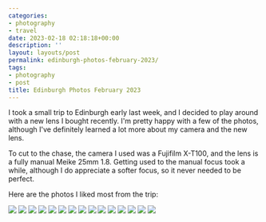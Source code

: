 ```yaml
---
categories:
- photography
- travel
date: 2023-02-18 02:18:18+00:00
description: ''
layout: layouts/post
permalink: edinburgh-photos-february-2023/
tags:
- photography
- post
title: Edinburgh Photos February 2023
---
```


I took a small trip to Edinburgh early last week, and I decided to play around with a new lens I bought recently. I'm pretty happy with a few of the photos, although I've definitely learned a lot more about my camera and the new lens.

To cut to the chase, the camera I used was a Fujifilm X-T100, and the lens is a fully manual Meike 25mm 1.8. Getting used to the manual focus took a while, although I do appreciate a softer focus, so it never needed to be perfect.

Here are the photos I liked most from the trip:

<img src="https://cdn.chrishannah.me/images/2023/02/Edinburgh_16_Small.jpg">

<img src="https://cdn.chrishannah.me/images/2023/02/Edinburgh_17_Small.jpg">

<img src="https://cdn.chrishannah.me/images/2023/02/Edinburgh_18_Small.jpg">

<img src="https://cdn.chrishannah.me/images/2023/02/Edinburgh_19_Small.jpg">

<img src="https://cdn.chrishannah.me/images/2023/02/Edinburgh_20_Small.jpg">

<img src="https://cdn.chrishannah.me/images/2023/02/Edinburgh_21_Small.jpg">

<img src="https://cdn.chrishannah.me/images/2023/02/Edinburgh_22_Small.jpg">

<img src="https://cdn.chrishannah.me/images/2023/02/Edinburgh_23_Small.jpg">

<img src="https://cdn.chrishannah.me/images/2023/02/Edinburgh_24_Small.jpg">

<img src="https://cdn.chrishannah.me/images/2023/02/Edinburgh_25_Small.jpg">

<img src="https://cdn.chrishannah.me/images/2023/02/Edinburgh_26_Small.jpg">

<img src="https://cdn.chrishannah.me/images/2023/02/Edinburgh_27_Small.jpg">

<img src="https://cdn.chrishannah.me/images/2023/02/Edinburgh_28_Small.jpg">

<img src="https://cdn.chrishannah.me/images/2023/02/Edinburgh_29_Small.jpg">

<img src="https://cdn.chrishannah.me/images/2023/02/Edinburgh_30_Small.jpg">
